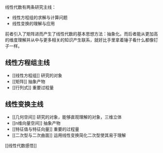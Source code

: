 ---
---

线性代数有两条研究主线：

- 线性方程组的求解与计算问题
- 线性变换的理解与应用

前者引入了矩阵进而产生了线性代数的基本思想方法：抽象化。而后者能从更加高的维度理解并从中与更多相关的知识产生联系，就好比手里拿着锤子看什么都像钉子一样。


## 线性方程组主线

- [[线性方程组]] 研究的对象
- [[矩阵]] 抽象产物
- [[行列式]] 重要过程量


## 线性变换主线

- [[几何空间]] 研究的对象，能够直观理解的对象，三维立体
- [[n维向量空间]] 抽象产物
- [[特征值与特征向量]] 重要的过程量
- [[二次型与二次曲面]] 运用线性变换简化二次型使其易于理解

[[线性代数感悟]]
